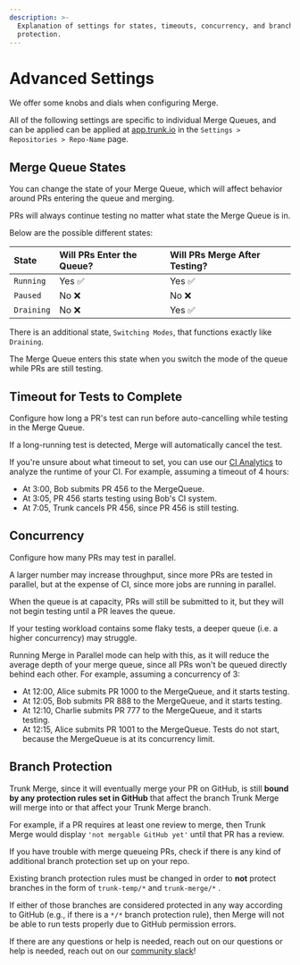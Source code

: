 ```yaml
---
description: >-
  Explanation of settings for states, timeouts, concurrency, and branch
  protection.
---
```


# Advanced Settings

We offer some knobs and dials when configuring Merge.

All of the following settings are specific to individual Merge Queues, and can be applied can be applied at [app.trunk.io](https://app.trunk.io) in the `Settings > Repositories > Repo-Name` page.

## Merge Queue States

You can change the state of your Merge Queue, which will affect behavior around PRs entering the queue and merging.

PRs will always continue testing no matter what state the Merge Queue is in.

Below are the possible different states:

| State      | Will PRs Enter the Queue? | Will PRs Merge After Testing? |
| :--------- | :------------------------ | :---------------------------- |
| `Running`  | Yes ✅                    | Yes ✅                        |
| `Paused`   | No ❌                     | No ❌                         |
| `Draining` | No ❌                     | Yes ✅                        |

There is an additional state, `Switching Modes`, that functions exactly like `Draining`.

The Merge Queue enters this state when you switch the mode of the queue while PRs are still testing.

## Timeout for Tests to Complete

Configure how long a PR's test can run before auto-cancelling while testing in the Merge Queue.

If a long-running test is detected, Merge will automatically cancel the test.

If you're unsure about what timeout to set, you can use our [CI Analytics](https://trunk.io/products/ci-analytics) to analyze the runtime of your CI.
For example, assuming a timeout of 4 hours:

- At 3:00, Bob submits PR 456 to the MergeQueue.
- At 3:05, PR 456 starts testing using Bob's CI system.
- At 7:05, Trunk cancels PR 456, since PR 456 is still testing.

## Concurrency

Configure how many PRs may test in parallel.

A larger number may increase throughput, since more PRs are tested in parallel, but at the expense of CI, since more jobs are running in parallel.

When the queue is at capacity, PRs will still be submitted to it, but they will not begin testing until a PR leaves the queue.

If your testing workload contains some flaky tests, a deeper queue (i.e. a higher concurrency) may struggle.

Running Merge in Parallel mode can help with this, as it will reduce the average depth of your merge queue, since all PRs won't be queued directly behind each other.
For example, assuming a concurrency of 3:

- At 12:00, Alice submits PR 1000 to the MergeQueue, and it starts testing.
- At 12:05, Bob submits PR 888 to the MergeQueue, and it starts testing.
- At 12:10, Charlie submits PR 777 to the MergeQueue, and it starts testing.
- At 12:15, Alice submits PR 1001 to the MergeQueue. Tests do not start, because the MergeQueue is at its concurrency limit.

## Branch Protection

Trunk Merge, since it will eventually merge your PR on GitHub, is still **bound by any protection rules set in GitHub** that affect the branch Trunk Merge will merge into or that affect your Trunk Merge branch.

For example, if a PR requires at least one review to merge, then Trunk Merge would display `'not mergable GitHub yet'` until that PR has a review.

If you have trouble with merge queueing PRs, check if there is any kind of additional branch protection set up on your repo.

Existing branch protection rules must be changed in order to **not** protect branches in the form of `trunk-temp/*` and `trunk-merge/*` .

If either of those branches are considered protected in any way according to GitHub (e.g., if there is a `*/*` branch protection rule), then Merge will not be able to run tests properly due to GitHub permission errors.

If there are any questions or help is needed, reach out on our questions or help is needed, reach out on our [community slack](https://slack.trunk.io/)!
